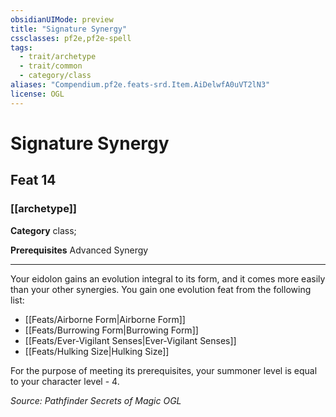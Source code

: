 ```yaml
---
obsidianUIMode: preview
title: "Signature Synergy"
cssclasses: pf2e,pf2e-spell
tags:
  - trait/archetype
  - trait/common
  - category/class
aliases: "Compendium.pf2e.feats-srd.Item.AiDelwfA0uVT2lN3"
license: OGL
---
```

# Signature Synergy
## Feat 14
### [[archetype]]

**Category** class; 



**Prerequisites** Advanced Synergy
* * *
Your eidolon gains an evolution integral to its form, and it comes more easily than your other synergies. You gain one evolution feat from the following list:

*   [[Feats/Airborne Form|Airborne Form]]
*   [[Feats/Burrowing Form|Burrowing Form]]
*   [[Feats/Ever-Vigilant Senses|Ever-Vigilant Senses]]
*   [[Feats/Hulking Size|Hulking Size]]

For the purpose of meeting its prerequisites, your summoner level is equal to your character level - 4.

*Source: Pathfinder Secrets of Magic*
*OGL*